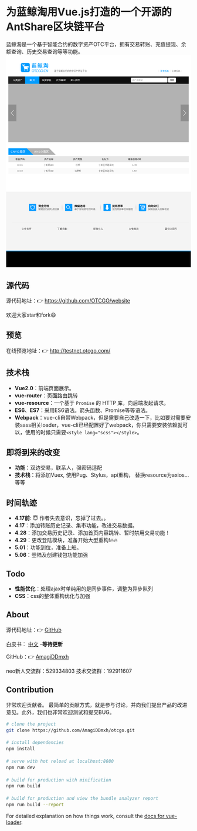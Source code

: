 # 为蓝鲸淘用Vue.js打造的一个开源的AntShare区块链平台

蓝鲸淘是一个基于智能合约的数字资产OTC平台，拥有交易转账、充值提现、余额查询、历史交易查询等等功能。
![Screenshot](https://raw.githubusercontent.com/AmagiDDmxh/otcgo/master/doc/Home.png)

## 源代码
源代码地址：👉 https://github.com/OTCGO/website

欢迎大家star和fork😄

## 预览
在线预览地址：👉 http://testnet.otcgo.com/

## 技术栈
* **Vue2.0**：前端页面展示。
* **vue-router**：页面路由跳转
* **vue-resource**：一个基于 `Promise` 的 HTTP 库，向后端发起请求。
* **ES6**、**ES7**：采用ES6语法。箭头函数、Promise等等语法。
* **Webpack**：vue-cli自带Webpack，但是需要自己改造一下，比如要对需要安装sass相关loader，vue-cli已经配置好了webpack，你只需要安装依赖就可以，使用的时候只需要`<style lang="scss"></style>`。

## 即将到来的改变
* **功能**：双边交易，联系人，强密码适配
* **技术栈**：将添加Vuex, 使用Pug、Stylus，api重构， 替换resource为axios...等等


## 时间轨迹
* **4.17前**: :innocent: 作者失去意识，忘掉了过去。。
* **4.17**：添加转账历史记录、集市功能，改进交易数据。
* **4.28**：添加交易历史记录、添加首页内容跳转、暂时禁用交易功能！
* **4.29**：更改登陆模块，准备开始大型重构!:fire::fire:
* **5.01**：功能到位，准备上船。
* **5.06**：登陆及创建钱包功能加强

## Todo
* **性能优化**：处理ajax时单纯用的是同步事件，调整为异步队列
* **CSS**：css的整体重构优化与加强

## About
源代码地址：👉 [GitHub](https://github.com/AmagiDDmxh/otcgo)

白皮书： [中文]() -**等待更新**

GitHub：👉 [AmagiDDmxh](https://github.com/AmagiDDmxh)

neo新人交流群：529334803
技术交流群：192911607

## Contribution
非常欢迎贡献者。
最简单的贡献方式，就是参与讨论，并向我们提出产品的改进意见。此外，我们也非常欢迎测试和提交BUG。

``` bash
# clone the project
git clone https://github.com/AmagiDDmxh/otcgo.git

# install dependencies
npm install

# serve with hot reload at localhost:8080
npm run dev

# build for production with minification
npm run build

# build for production and view the bundle analyzer report
npm run build --report
```

For detailed explanation on how things work, consult the [docs for vue-loader](http://vuejs.github.io/vue-loader).
